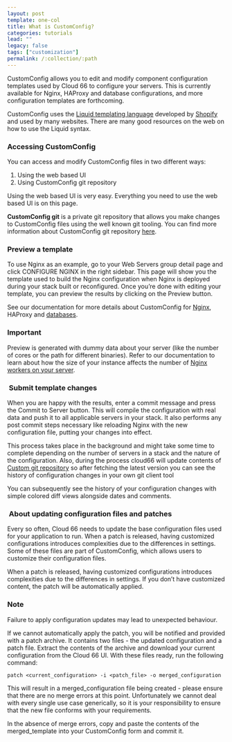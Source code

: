 ```yaml
---
layout: post
template: one-col
title: What is CustomConfig?
categories: tutorials
lead: ""
legacy: false
tags: ["customization"]
permalink: /:collection/:path
---
```





CustomConfig allows you to edit and modify component configuration templates used by Cloud 66 to configure your servers. This is currently available for Nginx, HAProxy and database configurations, and more configuration templates are forthcoming.

CustomConfig uses the [Liquid templating language](http://www.liquidmarkup.org/) developed by [Shopify](http://www.shopify.com/) and used by many websites. There are many good resources on the web on how to use the Liquid syntax.

### Accessing CustomConfig

You can access and modify CustomConfig files in two different ways:

1. Using the web based UI
2. Using CustomConfig git repository

Using the web based UI is very easy. Everything you need to use the web based UI is on this page.

**CustomConfig git** is a private git repository that allows you make changes to CustomConfig files using the well known git tooling. You can find more information about CustomConfig git repository [here](/{{page.collection}}/tutorials/custom-config-git.html).

### Preview a template

To use Nginx as an example, go to your Web Servers group detail page and click CONFIGURE NGINX in the right sidebar. This page will show you the template used to build the Nginx configuration when Nginx is deployed during your stack built or reconfigured. Once you’re done with editing your template, you can preview the results by clicking on the Preview button.

See our documentation for more details about CustomConfig for [Nginx](/{{page.collection}}/references/nginx.html), HAProxy and [databases](/{{page.collection}}/how-to-guides/databases/shells/manage-backups.html).

### Important

Preview is generated with dummy data about your server (like the number of cores or the path for different binaries). Refer to our documentation to learn about how the size of your instance affects the number of [Nginx workers on your server](/{{page.collection}}/references/nginx.html).

<h3> Submit template changes </h3>

When you are happy with the results, enter a commit message and press the Commit to Server button. This will compile the configuration with real data and push it to all applicable servers in your stack. It also performs any post commit steps necessary like reloading Nginx with the new configuration file, putting your changes into effect.

This process takes place in the background and might take some time to complete depending on the number of servers in a stack and the nature of the configuration. Also, during the process cloud66 will update contents of [Custom git repository](/{{page.collection}}/tutorials/custom-config-git.html) so after fetching the latest version you can see the history of configuration changes in your own git client tool

You can subsequently see the history of your configuration changes with simple colored diff views alongside dates and comments.

<h3> About updating configuration files and patches</h3>

Every so often, Cloud 66 needs to update the base configuration files used for your application to run. When a patch is released, having customized configurations introduces complexities due to the differences in settings. Some of these files are part of CustomConfig, which allows users to customize their configuration files.

When a patch is released, having customized configurations introduces complexities due to the differences in settings. If you don’t have customized content, the patch will be automatically applied.

<h3>Note</h3>

Failure to apply configuration updates may lead to unexpected behaviour.

If we cannot automatically apply the patch, you will be notified and provided with a patch archive. It contains two files - the updated configuration and a patch file. Extract the contents of the archive and download your current configuration from the Cloud 66 UI. With these files ready, run the following command:

	patch <current_configuration> -i <patch_file> -o merged_configuration

This will result in a merged_configuration file being created - please ensure that there are no merge errors at this point. Unfortunately we cannot deal with every single use case generically, so it is your responsibility to ensure that the new file conforms with your requirements.

In the absence of merge errors, copy and paste the contents of the merged_template into your CustomConfig form and commit it.

